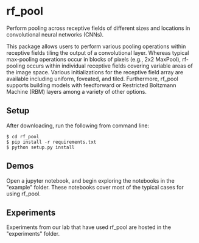 # rf_pool
Perform pooling across receptive fields of different sizes and locations in 
convolutional neural networks (CNNs).

This package allows users to perform various pooling operations within receptive
fields tiling the output of a convolutional layer. Whereas typical max-pooling 
operations occur in blocks of pixels (e.g., 2x2 MaxPool), rf-pooling occurs 
within individual receptive fields covering variable areas of the image space.
Various initializations for the receptive field array are available including
uniform, foveated, and tiled. Furthermore, rf_pool supports building models 
with feedforward or Restricted Boltzmann Machine (RBM) layers among a variety
of other options.

## Setup
After downloading, run the following from command line:

    $ cd rf_pool
    $ pip install -r requirements.txt
    $ python setup.py install

## Demos
Open a jupyter notebook, and begin exploring the notebooks in the "example" folder.
These notebooks cover most of the typical cases for using rf_pool.

## Experiments
Experiments from our lab that have used rf_pool are hosted in the "experiments" folder.
